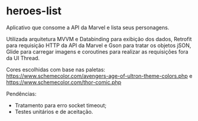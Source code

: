 # heroes-list
Aplicativo que consome a API da Marvel e lista seus personagens.

Utilizada arquitetura MVVM e Databinding para exibição dos dados, Retrofit para requisição HTTP da API da Marvel e Gson para tratar os objetos jSON, Glide para carregar imagens e coroutines para realizar as requisições fora da UI Thread.

Cores escolhidas com base nas paletas:
https://www.schemecolor.com/avengers-age-of-ultron-theme-colors.php e https://www.schemecolor.com/thor-comic.php

Pendências:
- Tratamento para erro socket timeout;
- Testes unitários e de aceitação.
